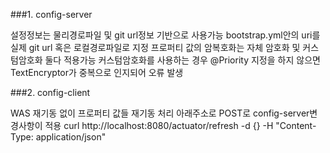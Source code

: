 
###1. config-server

설정정보는 물리경로파일 및 git url정보 기반으로 사용가능
bootstrap.yml안의 uri를 실제 git url 혹은 로컬경로파일로 지정
프로퍼티 값의 암복호화는 자체 암호화 및 커스텀암호화 둘다 적용가능
커스텀암호화를 사용하는 경우 @Priority 지정을 하지 않으면 TextEncryptor가 중복으로 인지되어 오류 발생

###2. config-client

WAS 재기동 없이 프로퍼티 값들 재기동 처리 
아래주소로 POST로 config-server변경사항이 적용 
curl http://localhost:8080/actuator/refresh -d {} -H "Content-Type: application/json"
